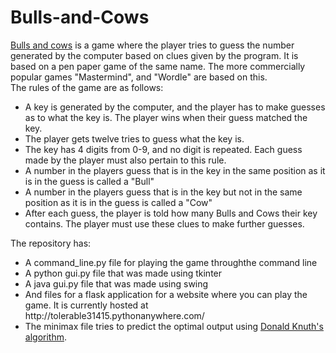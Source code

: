 # Bulls-and-Cows
<a href="https://en.wikipedia.org/wiki/Bulls_and_Cows"> Bulls and cows</a> is a game where the player tries to guess the number generated by the computer based on clues given by the program. It is based on a pen paper game of the same name. The more commercially popular games "Mastermind", and "Wordle" are based on this.<br>
The rules of the game are as follows:
<ul>
  <li>A key is generated by the computer, and the player has to make guesses as to what the key is. The player wins when their guess matched the key.</li>
  <li>The player gets twelve tries to guess what the key is.</li>
  <li>The key has 4 digits from 0-9, and no digit is repeated. Each guess made by the player must also pertain to this rule.</li>
  <li>A number in the players guess that is in the key in the same position as it is in the guess is called a "Bull"</li>
  <li>A number in the players guess that is in the key but not in the same position as it is in the guess is called a "Cow"</li>
  <li>After each guess, the player is told how many Bulls and Cows their key contains. The player must use these clues to make further guesses.</li>
</ul>
The repository has:
<ul>
  <li> A command_line.py file for playing the game throughthe command line</li>
  <li> A python gui.py file that was made using tkinter</li>
  <li> A java gui.py file that was made using swing</li>
  <li> And files for a flask application for a website where you can play the game. It is currently hosted at http://tolerable31415.pythonanywhere.com/</li>
  <li>The minimax file tries to predict the optimal output using <a href="http://www.cs.uni.edu/~wallingf/teaching/cs3530/resources/knuth-mastermind.pdf">Donald Knuth's algorithm</a>.</li>
</ul>

